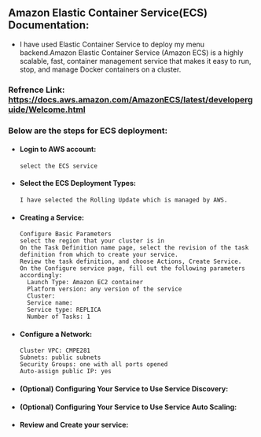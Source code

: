 ## Amazon  Elastic Container Service(ECS) Documentation:

* I have used Elastic Container Service to deploy my menu backend.Amazon Elastic Container Service (Amazon ECS) is a highly scalable, fast, container management service that makes it easy to run, stop, and manage Docker containers on a cluster.

### Refrence Link: https://docs.aws.amazon.com/AmazonECS/latest/developerguide/Welcome.html

### Below are the steps for ECS deployment:

* #### Login to AWS account:
      select the ECS service

* #### Select the ECS Deployment Types:

      I have selected the Rolling Update which is managed by AWS.
      
* #### Creating a Service:

      Configure Basic Parameters
      select the region that your cluster is in
      On the Task Definition name page, select the revision of the task definition from which to create your service.
      Review the task definition, and choose Actions, Create Service.
      On the Configure service page, fill out the following parameters accordingly:
        Launch Type: Amazon EC2 container
        Platform version: any version of the service
        Cluster:
        Service name:
        Service type: REPLICA
        Number of Tasks: 1
        
* #### Configure a Network:

      Cluster VPC: CMPE281
      Subnets: public subnets
      Security Groups: one with all ports opened
      Auto-assign public IP: yes

      
* #### (Optional) Configuring Your Service to Use Service Discovery:

            
* #### (Optional) Configuring Your Service to Use Service Auto Scaling:

      
* #### Review and Create your service:


      
